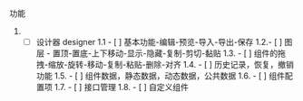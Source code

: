 功能
1. - [ ] 设计器 designer
    1.1 - [ ] 基本功能-编辑-预览-导入-导出-保存
    1.2.- [ ] 图层 - 置顶-置底-上下移动-显示-隐藏-复制-剪切-黏贴
    1.3. - [ ] 组件的拖拽-缩放-旋转-移动-复制-粘贴-删除-对齐
    1.4. - [ ] 历史记录，恢复，撤销功能
    1.5. - [ ] 组件数据，静态数据，动态数据，公共数据
    1.6. - [ ] 组件配置项
    1.7. - [ ] 接口管理
    1.8. - [ ] 自定义组件
